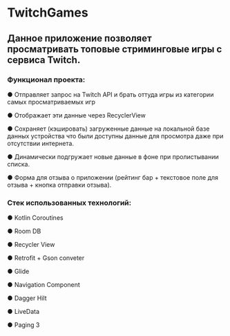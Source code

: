# TwitchGames
## Данное приложение позволяет просматривать топовые стриминговые игры с сервиса Twitch.


### **Функционал проекта:**

● Отправляет запрос на Twitch API и брать оттуда игры из категории самых просматриваемых игр

● Отображает эти данные через RecyclerView 

● Сохраняет (кэшировать) загруженные данные на локальной базе данных устройства что были доступны данные для просмотра даже при отсутствии интернета.

● Динамически подгружает новые данные в фоне при пролистывании списка.

● Форма для отзыва о приложении (рейтинг бар + текстовое поле для отзыва + кнопка отправки отзыва).

### **Стек использованных технологий:**

● Kotlin Coroutines

● Room DB

● Recycler View

● Retrofit + Gson conveter

● Glide

● Navigation Component

● Dagger Hilt

● LiveData

● Paging 3
